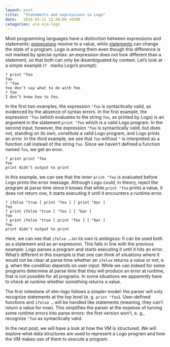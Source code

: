 ```yaml
---
layout: post
title:  "Statements and expressions in Logo"
date:   2018-05-21 13:30:00 +0200
categories: elm elm-logo
---
```


Most programming languages have a distinction between expressions and
statements: [expressions][wikipedia-expression] resolve to a value, while
[statements][wikipedia-statement] can change the state of a program. Logo is
among them even though this difference is not marked by special syntax: an
expression does not look different than a statement, so that both can only be
disambiguated by context. Let’s look at a simple example (`? ` marks Logo’s
prompt):

```
? print "foo
foo
? "foo
You don’t say what to do with foo
? foo
I don’t know how to foo.
```

In the first two examples, the expression `"foo` is syntactically valid, as
evidenced by the absence of syntax errors. In the first example, the expression
`"foo` (which evaluates to the string `foo`, as printed by Logo) is an argument
in the statement `print "foo` which is a valid Logo program. In the second
input, however, the expression `"foo` is syntactically valid, but does not,
standing on its own, constitute a valid Logo program, and Logo prints an error.
In the third example, we see that `foo` without `"` is interpreted as a
function call instead of the string `foo`. Since we haven’t defined a function
named `foo`, we get an error.

```
? print print "foo
foo
print didn’t output to print
```

In this example, we can see that the inner `print "foo` is evaluated before
Logo prints the error message. Although Logo could, in theory, reject the
program at parse time since it knows that while `print "foo` prints a value, it
does not return one, it starts executing it until it encounters a runtime
error.

```
? ifelse "true [ print "foo ] [ print "bar ]
foo
? print ifelse "true [ "foo ] [ "bar ]
foo
? print ifelse "true [ print "foo ] [ "bar ]
foo
print didn’t output to print
```

Here, we can see that `ifelse …` on its own is ambigous: It can be used both as
a statement and as an expression. This falls in line with the previous example:
Logo parses a program and starts executing it until it hits an error. What’s
different in this example is that one can think of situations where it would
not be clear at parse time whether an `ifelse` returns a value or not, e. g.
when the condition depends on user input. While we can indeed for some programs
determine at parse time that they will produce an error at runtime, that is not
possible for all programs. In some situations we apparently have to check at
runtime whether something returns a value.

The first milestone of elm-logo follows a simpler model: the parser will only
recognize statements at the top level (e. g. `print "foo`). User-defined
functions and `ifelse …` will be handled like statements (meaning, they can’t
return a value for now). This simplifies the parser at the expense of turning
some runtime errors into parse errors: the first version won’t, e. g.,
recognize `"foo` as syntactically valid.

In the next post, we will have a look at how the VM is structured. We will
explore what data structures are used to represent a Logo program and how the
VM makes use of them to execute a program.

[wikipedia-expression]: https://en.wikipedia.org/wiki/Expression_(computer_science)
[wikipedia-statement]: https://en.wikipedia.org/wiki/Statement_(computer_science)
